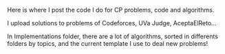 Here is where I post the code I do for CP problems, code and algorithms.


I upload solutions to problems of Codeforces, UVa Judge, AceptaElReto...

In Implementations folder, there are a lot of algorithms, sorted in differents folders by topics, and the current template I use to deal new problems!
